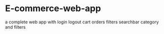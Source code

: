# E-commerce-web-app
a complete web app with login logout cart orders filters searchbar category and filters 
